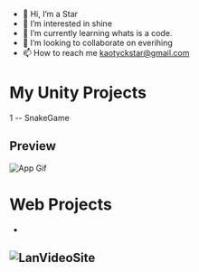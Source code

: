 - 👋 Hi, I’m a Star
- 👀 I’m interested in shine
- 🌱 I’m currently learning whats is a code.
- 💞️ I’m looking to collaborate on everihing
- 📫 How to reach me kaotyckstar@gmail.com

<!---
 is a ✨ special ✨ repository because its `README.md` (this file) appears on your GitHub profile.
You can click the Preview link to take a look at your changes.
--->

# My Unity Projects

1 -- SnakeGame
## Preview
![App Gif](https://github.com/rnds1/Purpurina/blob/main/Assets/snakegame2.gif?raw=true)


# Web Projects
-

 ## ![LanVideoSite](https://github.com/rnds1/LocalVideosLan#localvideoslan)

